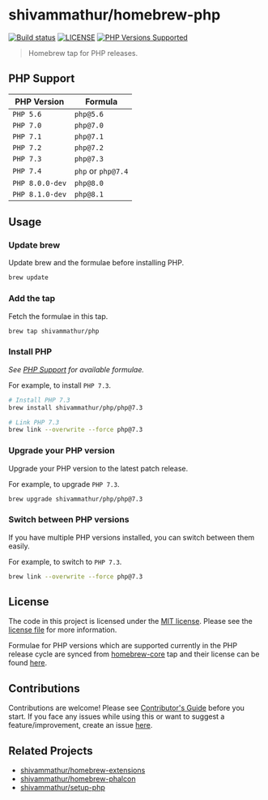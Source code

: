 # shivammathur/homebrew-php

<a href="https://github.com/shivammathur/homebrew-php" title="Homebrew tap to install PHP"><img alt="Build status" src="https://github.com/shivammathur/homebrew-php/workflows/Update%20and%20Build%20Formulae/badge.svg"></a>
<a href="https://github.com/shivammathur/homebrew-php/blob/master/LICENSE" title="license"><img alt="LICENSE" src="https://img.shields.io/badge/license-MIT-428f7e.svg"></a>
<a href="https://github.com/shivammathur/homebrew-php/tree/master/Formula" title="Formulae for PHP versions"><img alt="PHP Versions Supported" src="https://img.shields.io/badge/php-%3E%3D%205.6-8892BF.svg"></a>

> Homebrew tap for PHP releases.

## PHP Support

|PHP Version|Formula|
|--- |--- |
`PHP 5.6`|`php@5.6`|
`PHP 7.0`|`php@7.0`|
`PHP 7.1`|`php@7.1`|
`PHP 7.2`|`php@7.2`|
`PHP 7.3`|`php@7.3`|
`PHP 7.4`|`php` or `php@7.4`|
`PHP 8.0.0-dev`|`php@8.0`|
`PHP 8.1.0-dev`|`php@8.1`|

## Usage

### Update brew

Update brew and the formulae before installing PHP.

```zsh
brew update
```

### Add the tap

Fetch the formulae in this tap.

```bash
brew tap shivammathur/php
```

### Install PHP

*See [PHP Support](#php-support) for available formulae.*

For example, to install `PHP 7.3`.

```zsh
# Install PHP 7.3
brew install shivammathur/php/php@7.3

# Link PHP 7.3
brew link --overwrite --force php@7.3
```

### Upgrade your PHP version

Upgrade your PHP version to the latest patch release.

For example, to upgrade `PHP 7.3`.

```zsh
brew upgrade shivammathur/php/php@7.3
```

### Switch between PHP versions

If you have multiple PHP versions installed, you can switch between them easily.

For example, to switch to `PHP 7.3`.

```zsh
brew link --overwrite --force php@7.3
```

## License

The code in this project is licensed under the [MIT license](http://choosealicense.com/licenses/mit/).
Please see the [license file](LICENSE) for more information.

Formulae for PHP versions which are supported currently in the PHP release cycle are synced from [homebrew-core](https://github.com/Homebrew/homebrew-core) tap and their license can be found [here](LICENSE_HOMEBREW).


## Contributions

Contributions are welcome!
Please see [Contributor's Guide](.github/CONTRIBUTING.md "shivammathur/homebrew-php contribution guide") before you start.
If you face any issues while using this or want to suggest a feature/improvement, create an issue [here](https://github.com/shivammathur/homebrew-php/issues "Issues reported").


## Related Projects

- [shivammathur/homebrew-extensions](https://github.com/shivammathur/homebrew-extensions "Tap for PHP extensions")
- [shivammathur/homebrew-phalcon](https://github.com/shivammathur/homebrew-phalcon "Tap for psr and phalcon extensions")
- [shivammathur/setup-php](https://github.com/shivammathur/setup-php "Setup PHP in GitHub Actions")
